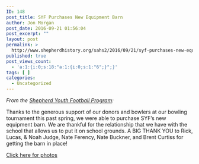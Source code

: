 ```yaml
---
ID: 148
post_title: SYF Purchases New Equipment Barn
author: Jon Morgan
post_date: 2016-09-21 01:56:04
post_excerpt: ""
layout: post
permalink: >
  http://www.shepherdhistory.org/sahs2/2016/09/21/syf-purchases-new-equipment-barn/
published: true
post_views_count:
  - 'a:1:{i:0;s:18:"a:1:{i:0;s:1:"6";}";}'
tags: [ ]
categories:
  - Uncategorized
---
```

<p class="c5"><em>From the <a class="c2" href="https://www.google.com/url?q=https://www.facebook.com/Shepherdyouthfootball/photos/a.1256944597683555.1073741842.287401244637900/1256952601016088/?type%3D3&amp;sa=D&amp;ust=1470959529649000&amp;usg=AFQjCNE-5MMPEUT-r2AAQ3HLTokqs-6fBA">Shepherd Youth Football Program</a>:</em></p>

Thanks to the generous support of our donors and bowlers at our bowling tournament this past spring, we were able to purchase SYF’s new equipment barn. We are thankful for the relationship that we have with the school that allows us to put it on school grounds. A BIG THANK YOU to Rick, Lucas, &amp; Noah Judge, Nate Ferency, Nate Buckner, and Brent Curtiss for getting the barn in place!

<a class="c2" href="https://www.google.com/url?q=https://www.facebook.com/Shepherdyouthfootball/photos/?tab%3Dalbum%26album_id%3D1256944597683555&amp;sa=D&amp;ust=1470959529651000&amp;usg=AFQjCNGobDn6UENlKd_DBFwakojiRU9Hig">Click here for photos</a>